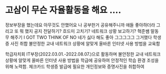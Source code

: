 # 고삼이 무슨 자율활동을 해요 ....

정보부장을 했는데요
아무것도 안했어요
나 공부한거 공유해주니까 애들 좋아하더라
그리고 또 뭐 했지
공지 전달하기?
흐드미 고치기?
네트워크 상황 보고하기?
혁준쌤 말동무 해주기
I GOT TWO THINK OF NO 네가 싫다 해도 좋아
그그그그그 그거했다 학생증 사진 취합
불안정한 교내 네트워크 상황에 알맞게 올바른 인터넷 사용 방법을 교육함

학급자치회 IT부장(2022.03.01.-2022.08.07.)으로 활동하며 불안정한 교내 네트워크 상황에 알맞게 올바른 인터넷 사용 방법을 학급에 공유하여 안정적인 학습 환경 조성을 위해 노력함. 체크카드 학생증 발급에 필요한 개인정보와 증명사진을 취합하여 
<!--stackedit_data:
eyJoaXN0b3J5IjpbMjczMTIxODYsLTE3OTM3NTg0MzUsLTk5Nj
E2MDMzNywxNzA3MjU2NDEsMjEzMTAyOTMzMF19
-->